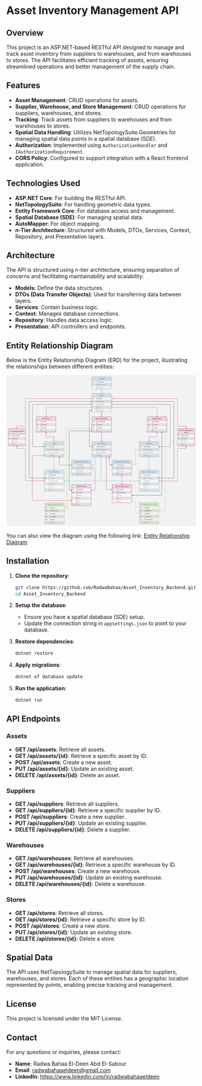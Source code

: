 # Asset Inventory Management API

## Overview

This project is an ASP.NET-based RESTful API designed to manage and track asset inventory from suppliers to warehouses, and from warehouses to stores. The API facilitates efficient tracking of assets, ensuring streamlined operations and better management of the supply chain.

## Features

- **Asset Management**: CRUD operations for assets.
- **Supplier, Warehouse, and Store Management**: CRUD operations for suppliers, warehouses, and stores.
- **Tracking**: Track assets from suppliers to warehouses and from warehouses to stores.
- **Spatial Data Handling**: Utilizes NetTopologySuite.Geometries for managing spatial data points in a spatial database (SDE).
- **Authorization**: Implemented using `AuthorizationHandler` and `IAuthorizationRequirement`.
- **CORS Policy**: Configured to support integration with a React frontend application.

## Technologies Used

- **ASP.NET Core**: For building the RESTful API.
- **NetTopologySuite**: For handling geometric data types.
- **Entity Framework Core**: For database access and management.
- **Spatial Database (SDE)**: For managing spatial data.
- **AutoMapper**: For object mapping.
- **n-Tier Architecture**: Structured with Models, DTOs, Services, Context, Repository, and Presentation layers.

## Architecture

The API is structured using n-tier architecture, ensuring separation of concerns and facilitating maintainability and scalability:

- **Models**: Define the data structures.
- **DTOs (Data Transfer Objects)**: Used for transferring data between layers.
- **Services**: Contain business logic.
- **Context**: Manages database connections.
- **Repository**: Handles data access logic.
- **Presentation**: API controllers and endpoints.

## Entity Relationship Diagram

Below is the Entity Relationship Diagram (ERD) for the project, illustrating the relationships between different entities:

![Entity Relationship Diagram](./Media/Entity%20Relationship%20Diagram.jpg)

You can also view the diagram using the following link: [Entity Relationship Diagram](https://miro.com/welcomeonboard/NlhVSGpOTko5Nm4zRGpVWUx0TFdKQkVwZms5T3BCNWppQmM1MGl1UFdKdmlJYmlaSGNHU1JWVkJ1eVNHWHRkbHwzNDU4NzY0NTkyNDI1MjQ0MTQ3fDI=?share_link_id=628443707809)

## Installation

1. **Clone the repository**:

   ```sh
   git clone https://github.com/RadwaBahaa/Asset_Inventory_Backend.git
   cd Asset_Inventory_Backend
   ```

2. **Setup the database**:

   - Ensure you have a spatial database (SDE) setup.
   - Update the connection string in `appsettings.json` to point to your database.

3. **Restore dependencies**:

   ```sh
   dotnet restore
   ```

4. **Apply migrations**:

   ```sh
   dotnet ef database update
   ```

5. **Run the application**:
   ```sh
   dotnet run
   ```

## API Endpoints

### Assets

- **GET /api/assets**: Retrieve all assets.
- **GET /api/assets/{id}**: Retrieve a specific asset by ID.
- **POST /api/assets**: Create a new asset.
- **PUT /api/assets/{id}**: Update an existing asset.
- **DELETE /api/assets/{id}**: Delete an asset.

### Suppliers

- **GET /api/suppliers**: Retrieve all suppliers.
- **GET /api/suppliers/{id}**: Retrieve a specific supplier by ID.
- **POST /api/suppliers**: Create a new supplier.
- **PUT /api/suppliers/{id}**: Update an existing supplier.
- **DELETE /api/suppliers/{id}**: Delete a supplier.

### Warehouses

- **GET /api/warehouses**: Retrieve all warehouses.
- **GET /api/warehouses/{id}**: Retrieve a specific warehouse by ID.
- **POST /api/warehouses**: Create a new warehouse.
- **PUT /api/warehouses/{id}**: Update an existing warehouse.
- **DELETE /api/warehouses/{id}**: Delete a warehouse.

### Stores

- **GET /api/stores**: Retrieve all stores.
- **GET /api/stores/{id}**: Retrieve a specific store by ID.
- **POST /api/stores**: Create a new store.
- **PUT /api/stores/{id}**: Update an existing store.
- **DELETE /api/stores/{id}**: Delete a store.

## Spatial Data

The API uses NetTopologySuite to manage spatial data for suppliers, warehouses, and stores. Each of these entities has a geographic location represented by points, enabling precise tracking and management.

## License

This project is licensed under the MIT License.

## Contact

For any questions or inquiries, please contact:

- **Name**: Radwa Bahaa El-Deen Abd El-Sabour
- **Email**: radwabahaaeldeen@gmail.com
- **LinkedIn**: https://www.linkedin.com/in/radwabahaaeldeen
